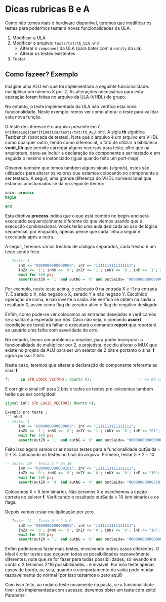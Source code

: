 # Dicas rubricas B e A

Como não temos mais o hardware disponível, teremos que modificar os testes para podermos testar a novas funcionalidades da ULA.

1. Modificar a ULA
1. Modificar o arquivo: `tests/tst/tb_ULA.vhd`
    - Alterar o `component` da ULA (para bater com a `entity` da ula)
    - Alterar os testes existentes 
1. Testar

## Como fazeer? Exemplo

Imagine uma ALU em que foi implementado a seguinte funcionalidade: multiplicar um número X por 2.
As alterações necessárias para esta operação foram feitas no arquivo da ULA (VHDL) do grupo.

No entanto, o teste implementado da ULA não verifica esta nova funcionalidade. 
Neste exemplo iremos ver como alterar o teste para validar esta nova função.

O teste de interesse é o arquivo presente em `C-UnidadeLogicaAritimetica/tests/tst/tb_ALU.vhd`. A sigla **tb** significa Testbench (bancada de testes).
Note que o arquivo é um arquivo em VHDL como qualquer outro, tendo como diferencial, o fato de utilizar a biblioteca **vunit_lib** que permite carregar alguns recursos para teste, olhe que na arquitetura, deve-se incluir a declaração do componente a ser testado e em seguida o mesmo é instanciado (igual quando feito um port-map).

Observe também que temos também alguns sinais (*signals*), estes são utilizados para alterar os valores que estamos colocando no componente a ser testado. A seguir, uma grande diferença do VHDL convencional que estamos acostumados se dá no seguinte trecho:

``` vhdl
main: process
begin
...
end
```

Esta diretiva **process** indica que o que está contido no begin-end será executado sequencialmente diferente do que viemos usando que é execução combinacional. Vocês terão uma aula dedicada ao uso de lógica sequencial, por enquanto, apenas pense que cada linha a seguir é executada após a outra.

A seguir, teremos vários trechos de códigos separados, cada trecho é um teste sendo feito.

``` vhdl
-- Teste: 1
      inX <= "0000000000000000"; inY <= "1111111111111111";
      inZX <= '1'; inNX <= '0'; inZY <= '1'; inNY <= '0'; inF <= '1'; inNO <= '0';
      wait for 100 ps;
      assert(outZR = '1' and outNG = '0' and outSaida= "0000000000000000")  report "Falha em teste: 1" severity error;
```

Por exemplo, neste teste acima, é colocado 0 na entrada X e -1 na entrada Y. É zerado o X, não negado o X, zerado Y e não negado Y. Escolhido operação de soma, e não inverte a saída. Ele verifica se obtem na saída o resultado 0, assim como flag do zerador ativo e flag de negativo desligado.

Enfim, como pode-se ver colocamos as entradas desejadas e verificamos se a saída é a esperada por nós. Caso não seja, o comando **assert** (condição de teste) irá falhar e executará o comando **report** que reportará ao usuário uma falha com severidade de erro.

No entanto, temos um problema a resolver, para poder incorporar a funcionalidade de multiplicar por 2, o projetista, decidiu alterar o MUX que existe no projeto da ALU para ser um seletor de 2 bits e portanto o sinal **f** agora possui 2 bits. 

Neste caso, teremos que alterar a declaração do componente referente ao sinal **f**
``` vhdl
f:     in STD_LOGIC_VECTOR(1 downto 0);                     -- se 00 calcula x & y, 01 x + y, 10 x*2
```

E corrigir o sinal inF para 2 bits e todos os testes pre-existentes também terão que ser corrigidos!
``` vhdl
signal inF: STD_LOGIC_VECTOR(1 downto 0);
``
Exemplo pro teste 1
``` vhdl
-- Teste: 1
      inX <= "0000000000000000"; inY <= "1111111111111111";
      inZX <= '1'; inNX <= '0'; inZY <= '1'; inNY <= '0'; inF <= "01"; inNO <= '0';
      wait for 100 ps;
      assert(outZR = '1' and outNG = '0' and outSaida= "0000000000000000")  report "Falha em teste: 1" severity error;
```

Feito isso agora vamos criar nossos testes para a funcionalidade outSaida = 2 * X. Colocando os testes no final do arquivo. Primeiro, testar 5 * 2 = 10.
``` vhdl
-- Teste: 20 - Testa 5 * 2= 10
      inX <= "0000000000000101"; inY <= "1111111111111111";
      inZX <= '0'; inNX <= '0'; inZY <= '0'; inNY <= '0'; inF <= "10"; inNO <= '0';
      wait for 100 ps;
      assert(outZR = '0' and outNG = '0' and outSaida= "0000000000001010")  report "Falha em teste: 1" severity error;
```

Colocamos X = 5 (em binário). Não zeramos X e escolhemos a opção correta no seletor **f**. Verificando o resultado outSaida = 10 (em binário) e os flags.

Depois vamos testar multiplicação por zero.
``` vhdl
-- Teste: 21 - Testa 0 * 2 = 0
      inX <= "0000000000000000"; inY <= "1111111111111111";
      inZX <= '0'; inNX <= '0'; inZY <= '0'; inNY <= '0'; inF <= "10"; inNO <= '0';
      wait for 100 ps;
      assert(outZR = '1' and outNG = '0' and outSaida= "0000000000000000")  report "Falha em teste: 1" severity error;
```

Enfim poderiamos fazer mais testes, envolvendo outros casos diferentes. O ideal é criar testes que peguem todas as possibilidades razoavelmente diferentes, note que se for fazer para todas possibilidades, só levando em conta o X teriamos 2^16 possibilidades... é inviável. Por isso teste apenas casos de *borda*, ou seja, quando o comportamento da saída pode mudar razoavelmente do normal (por isso testamos o zero aqui!)

Com isso feito, ao rodar o teste novamente na pasta, se a funcionalidade tiver sido implementada com sucesso, devemos obter um teste com exito! Parabéns!

